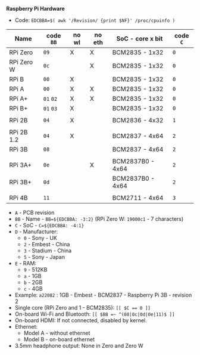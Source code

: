 **Raspberry Pi Hardware**

- Code: `EDCBBA=$( awk '/Revision/ {print $NF}' /proc/cpuinfo )`


| Name       | code `BB` | no wl | no eth | SoC - core x bit | code `C` |
|------------|-----------|-------|--------|------------------|----------|
| RPi Zero   | `09`      | X     | X      | BCM2835 - 1x32   | `0`      |
| RPi Zero W | `0c`      |       | X      | BCM2835 - 1x32   | `0`      |
| RPi B      | `00`      | X     |        | BCM2835 - 1x32   | `0`      |
| RPi A      | `00`      | X     | X      | BCM2835 - 1x32   | `0`      |
| RPi A+     | `01` `02` | X     | X      | BCM2835 - 1x32   | `0`      |
| RPi B+     | `01` `03` | X     |        | BCM2835 - 1x32   | `0`      |
|            |           |       |        |                  |          |
| RPi 2B     | `04`      | X     |        | BCM2836 - 4x32   | `1`      |
|            |           |       |        |                  |          |
| RPi 2B 1.2 | `04`      | X     |        | BCM2837 - 4x64   | `2`      |
| RPi 3B     | `08`      |       |        | BCM2837 - 4x64   | `2`      |
|            |           |       |        |                  |          |
| RPi 3A+    | `0e`      |       | X      | BCM2837B0 - 4x64 | `2`      |
| RPi 3B+    | `0d`      |       |        | BCM2837B0 - 4x64 | `2`      |
|            |           |       |        |                  |          |
| RPi 4B     | `11`      |       |        | BCM2711 - 4x64   | `3`      |

- `A` - PCB revision
- `BB` - Name - `BB=${EDCBBA: -3:2}` (RPi Zero W: `19000c1` - 7 characters)
- `C` - SoC - `C=${EDCBBA: -4:1}`
- `D` - Manufacturer:
	- `0` - Sony - UK
	- `2` - Embest - China
	- `3` - Stadium - China
	- `5` - Sony - Japan
- `E` - RAM:
	- `9` - 512KB
	- `a` - 1GB
	- `b` - 2GB
	- `c` - 4GB
- Example: `a22082` : 1GB - Embest - BCM2837 - Raspberry Pi 3B - revision 2
- Single core (RPi Zero and 1 - BCM2835): `[[ $C == 0 ]]`
- On-board Wi-Fi and Bluetooth: `[[ $BB =~ ^(08|0c|0d|0e|11)$ ]]`
- On-board HDMI: If not connected, disabled by kernel.
- Ethernet:
	-  Model A - without ethernet
	-  Model B - on-board ethernet
- 3.5mm headphone output: None in Zero and Zero W
